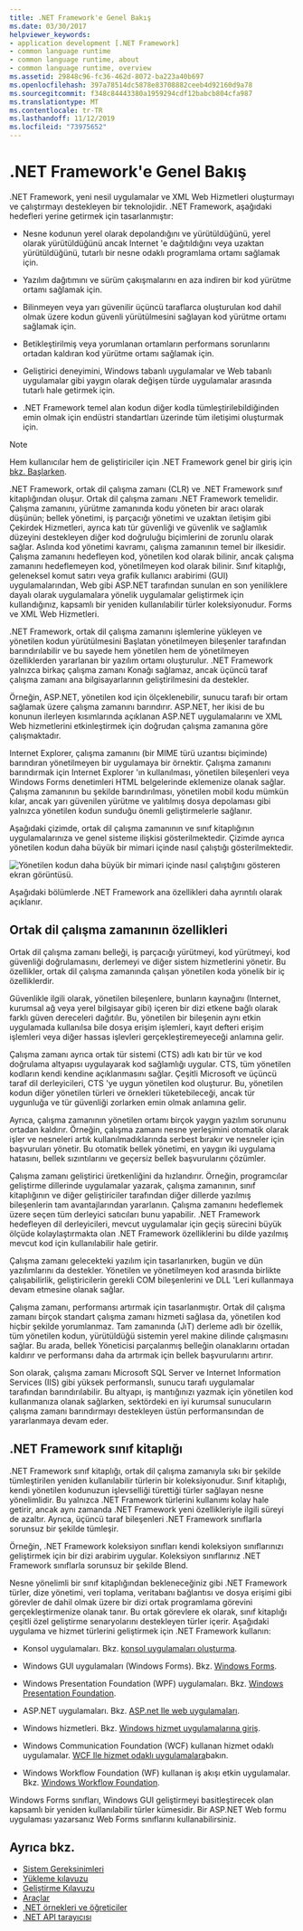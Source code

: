 ```yaml
---
title: .NET Framework'e Genel Bakış
ms.date: 03/30/2017
helpviewer_keywords:
- application development [.NET Framework]
- common language runtime
- common language runtime, about
- common language runtime, overview
ms.assetid: 29848c96-fc36-462d-8072-ba223a40b697
ms.openlocfilehash: 397a78514dc5878e83708882ceeb4d92160d9a78
ms.sourcegitcommit: f348c84443380a1959294cdf12babcb804cfa987
ms.translationtype: MT
ms.contentlocale: tr-TR
ms.lasthandoff: 11/12/2019
ms.locfileid: "73975652"
---
```

# <a name="overview-of-the-net-framework"></a>.NET Framework'e Genel Bakış

.NET Framework, yeni nesil uygulamalar ve XML Web Hizmetleri oluşturmayı ve çalıştırmayı destekleyen bir teknolojidir. .NET Framework, aşağıdaki hedefleri yerine getirmek için tasarlanmıştır:

- Nesne kodunun yerel olarak depolandığını ve yürütüldüğünü, yerel olarak yürütüldüğünü ancak Internet 'e dağıtıldığını veya uzaktan yürütüldüğünü, tutarlı bir nesne odaklı programlama ortamı sağlamak için.

- Yazılım dağıtımını ve sürüm çakışmalarını en aza indiren bir kod yürütme ortamı sağlamak için.

- Bilinmeyen veya yarı güvenilir üçüncü taraflarca oluşturulan kod dahil olmak üzere kodun güvenli yürütülmesini sağlayan kod yürütme ortamı sağlamak için.

- Betikleştirilmiş veya yorumlanan ortamların performans sorunlarını ortadan kaldıran kod yürütme ortamı sağlamak için.

- Geliştirici deneyimini, Windows tabanlı uygulamalar ve Web tabanlı uygulamalar gibi yaygın olarak değişen türde uygulamalar arasında tutarlı hale getirmek için.

- .NET Framework temel alan kodun diğer kodla tümleştirilebildiğinden emin olmak için endüstri standartları üzerinde tüm iletişimi oluşturmak için.

> [!NOTE]
> Hem kullanıcılar hem de geliştiriciler için .NET Framework genel bir giriş için [bkz. Başlarken](index.md).

.NET Framework, ortak dil çalışma zamanı (CLR) ve .NET Framework sınıf kitaplığından oluşur. Ortak dil çalışma zamanı .NET Framework temelidir. Çalışma zamanını, yürütme zamanında kodu yöneten bir aracı olarak düşünün; bellek yönetimi, iş parçacığı yönetimi ve uzaktan iletişim gibi Çekirdek Hizmetleri, ayrıca katı tür güvenliği ve güvenlik ve sağlamlık düzeyini destekleyen diğer kod doğruluğu biçimlerini de zorunlu olarak sağlar. Aslında kod yönetimi kavramı, çalışma zamanının temel bir ilkesidir. Çalışma zamanını hedefleyen kod, yönetilen kod olarak bilinir, ancak çalışma zamanını hedeflemeyen kod, yönetilmeyen kod olarak bilinir. Sınıf kitaplığı, geleneksel komut satırı veya grafik kullanıcı arabirimi (GUI) uygulamalarından, Web gibi ASP.NET tarafından sunulan en son yeniliklere dayalı olarak uygulamalara yönelik uygulamalar geliştirmek için kullandığınız, kapsamlı bir yeniden kullanılabilir türler koleksiyonudur. Forms ve XML Web Hizmetleri.

.NET Framework, ortak dil çalışma zamanını işlemlerine yükleyen ve yönetilen kodun yürütülmesini Başlatan yönetilmeyen bileşenler tarafından barındırılabilir ve bu sayede hem yönetilen hem de yönetilmeyen özelliklerden yararlanan bir yazılım ortamı oluşturulur. .NET Framework yalnızca birkaç çalışma zamanı Konağı sağlamaz, ancak üçüncü taraf çalışma zamanı ana bilgisayarlarının geliştirilmesini da destekler.

Örneğin, ASP.NET, yönetilen kod için ölçeklenebilir, sunucu tarafı bir ortam sağlamak üzere çalışma zamanını barındırır. ASP.NET, her ikisi de bu konunun ilerleyen kısımlarında açıklanan ASP.NET uygulamalarını ve XML Web hizmetlerini etkinleştirmek için doğrudan çalışma zamanına göre çalışmaktadır.

Internet Explorer, çalışma zamanını (bir MIME türü uzantısı biçiminde) barındıran yönetilmeyen bir uygulamaya bir örnektir. Çalışma zamanını barındırmak için Internet Explorer 'ın kullanılması, yönetilen bileşenleri veya Windows Forms denetimleri HTML belgelerinde eklemenize olanak sağlar. Çalışma zamanının bu şekilde barındırılması, yönetilen mobil kodu mümkün kılar, ancak yarı güvenilen yürütme ve yalıtılmış dosya depolaması gibi yalnızca yönetilen kodun sunduğu önemli geliştirmelerle sağlanır.

Aşağıdaki çizimde, ortak dil çalışma zamanının ve sınıf kitaplığının uygulamalarınıza ve genel sisteme ilişkisi gösterilmektedir. Çizimde ayrıca yönetilen kodun daha büyük bir mimari içinde nasıl çalıştığı gösterilmektedir.

![Yönetilen kodun daha büyük bir mimari içinde nasıl çalıştığını gösteren ekran görüntüsü.](./media/overview/language-runtime-class-library-relationship.gif)

Aşağıdaki bölümlerde .NET Framework ana özellikleri daha ayrıntılı olarak açıklanır.

## <a name="features-of-the-common-language-runtime"></a>Ortak dil çalışma zamanının özellikleri

Ortak dil çalışma zamanı belleği, iş parçacığı yürütmeyi, kod yürütmeyi, kod güvenliği doğrulamasını, derlemeyi ve diğer sistem hizmetlerini yönetir. Bu özellikler, ortak dil çalışma zamanında çalışan yönetilen koda yönelik bir iç özelliklerdir.

Güvenlikle ilgili olarak, yönetilen bileşenlere, bunların kaynağını (Internet, kurumsal ağ veya yerel bilgisayar gibi) içeren bir dizi etkene bağlı olarak farklı güven dereceleri dağıtılır. Bu, yönetilen bir bileşenin aynı etkin uygulamada kullanılsa bile dosya erişim işlemleri, kayıt defteri erişim işlemleri veya diğer hassas işlevleri gerçekleştiremeyeceği anlamına gelir.

Çalışma zamanı ayrıca ortak tür sistemi (CTS) adlı katı bir tür ve kod doğrulama altyapısı uygulayarak kod sağlamlığı uygular. CTS, tüm yönetilen kodların kendi kendine açıklanmasını sağlar. Çeşitli Microsoft ve üçüncü taraf dil derleyicileri, CTS 'ye uygun yönetilen kod oluşturur. Bu, yönetilen kodun diğer yönetilen türleri ve örnekleri tüketebileceği, ancak tür uygunluğa ve tür güvenliği zorlarken emin olmak anlamına gelir.

Ayrıca, çalışma zamanının yönetilen ortamı birçok yaygın yazılım sorununu ortadan kaldırır. Örneğin, çalışma zamanı nesne yerleşimini otomatik olarak işler ve nesneleri artık kullanılmadıklarında serbest bırakır ve nesneler için başvuruları yönetir. Bu otomatik bellek yönetimi, en yaygın iki uygulama hatasını, bellek sızıntılarını ve geçersiz bellek başvurularını çözümler.

Çalışma zamanı geliştirici üretkenliğini da hızlandırır. Örneğin, programcılar geliştirme dillerinde uygulamalar yazarak, çalışma zamanının, sınıf kitaplığının ve diğer geliştiriciler tarafından diğer dillerde yazılmış bileşenlerin tam avantajlarından yararlanın. Çalışma zamanını hedeflemek üzere seçen tüm derleyici satıcıları bunu yapabilir. .NET Framework hedefleyen dil derleyicileri, mevcut uygulamalar için geçiş sürecini büyük ölçüde kolaylaştırmakta olan .NET Framework özelliklerini bu dilde yazılmış mevcut kod için kullanılabilir hale getirir.

Çalışma zamanı gelecekteki yazılım için tasarlanırken, bugün ve dün yazılımlarını da destekler. Yönetilen ve yönetilmeyen kod arasında birlikte çalışabilirlik, geliştiricilerin gerekli COM bileşenlerini ve DLL 'Leri kullanmaya devam etmesine olanak sağlar.

Çalışma zamanı, performansı artırmak için tasarlanmıştır. Ortak dil çalışma zamanı birçok standart çalışma zamanı hizmeti sağlasa da, yönetilen kod hiçbir şekilde yorumlanmaz. Tam zamanında (JıT) derleme adlı bir özellik, tüm yönetilen kodun, yürütüldüğü sistemin yerel makine dilinde çalışmasını sağlar. Bu arada, bellek Yöneticisi parçalanmış belleğin olanaklarını ortadan kaldırır ve performansı daha da artırmak için bellek başvurularını artırır.

Son olarak, çalışma zamanı Microsoft SQL Server ve Internet Information Services (IIS) gibi yüksek performanslı, sunucu tarafı uygulamalar tarafından barındırılabilir. Bu altyapı, iş mantığınızı yazmak için yönetilen kod kullanmanıza olanak sağlarken, sektördeki en iyi kurumsal sunucuların çalışma zamanı barındırmayı destekleyen üstün performansından de yararlanmaya devam eder.

## <a name="net-framework-class-library"></a>.NET Framework sınıf kitaplığı

.NET Framework sınıf kitaplığı, ortak dil çalışma zamanıyla sıkı bir şekilde tümleştirilen yeniden kullanılabilir türlerin bir koleksiyonudur. Sınıf kitaplığı, kendi yönetilen kodunuzun işlevselliği türettiği türler sağlayan nesne yönelimlidir. Bu yalnızca .NET Framework türlerini kullanımı kolay hale getirir, ancak aynı zamanda .NET Framework yeni özellikleriyle ilgili süreyi de azaltır. Ayrıca, üçüncü taraf bileşenleri .NET Framework sınıflarla sorunsuz bir şekilde tümleşir.

Örneğin, .NET Framework koleksiyon sınıfları kendi koleksiyon sınıflarınızı geliştirmek için bir dizi arabirim uygular. Koleksiyon sınıflarınız .NET Framework sınıflarla sorunsuz bir şekilde Blend.

Nesne yönelimli bir sınıf kitaplığından bekleneceğiniz gibi .NET Framework türler, dize yönetimi, veri toplama, veritabanı bağlantısı ve dosya erişimi gibi görevler de dahil olmak üzere bir dizi ortak programlama görevini gerçekleştirmenize olanak tanır. Bu ortak görevlere ek olarak, sınıf kitaplığı çeşitli özel geliştirme senaryolarını destekleyen türler içerir. Aşağıdaki uygulama ve hizmet türlerini geliştirmek için .NET Framework kullanın:

- Konsol uygulamaları. Bkz. [konsol uygulamaları oluşturma](../../standard/building-console-apps.md).

- Windows GUI uygulamaları (Windows Forms). Bkz. [Windows Forms](../winforms/index.md).

- Windows Presentation Foundation (WPF) uygulamaları. Bkz. [Windows Presentation Foundation](../wpf/index.md).

- ASP.NET uygulamaları. Bkz. [ASP.net Ile web uygulamaları](../develop-web-apps-with-aspnet.md).

- Windows hizmetleri. Bkz. [Windows hizmet uygulamalarına giriş](../windows-services/introduction-to-windows-service-applications.md).

- Windows Communication Foundation (WCF) kullanan hizmet odaklı uygulamalar. [WCF Ile hizmet odaklı uygulamalara](../wcf/index.md)bakın.

- Windows Workflow Foundation (WF) kullanan iş akışı etkin uygulamalar. Bkz. [Windows Workflow Foundation](../windows-workflow-foundation/index.md).

Windows Forms sınıfları, Windows GUI geliştirmeyi basitleştirecek olan kapsamlı bir yeniden kullanılabilir türler kümesidir. Bir ASP.NET Web formu uygulaması yazarsanız Web Forms sınıflarını kullanabilirsiniz.

## <a name="see-also"></a>Ayrıca bkz.

- [Sistem Gereksinimleri](system-requirements.md)
- [Yükleme kılavuzu](../install/index.md)
- [Geliştirme Kılavuzu](../development-guide.md)
- [Araçlar](../tools/index.md)
- [.NET örnekleri ve öğreticiler](../../samples-and-tutorials/index.md)
- [.NET API tarayıcısı](../../../api/index.md)

